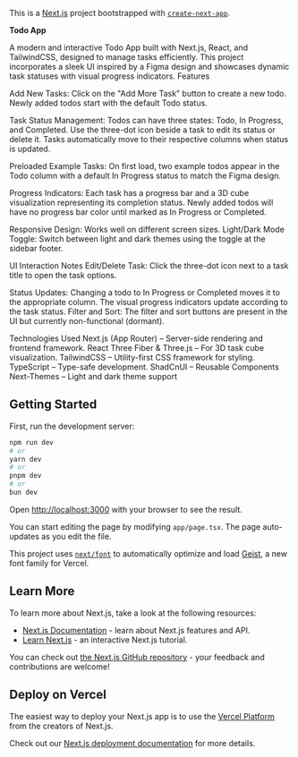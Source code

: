 



This is a [Next.js](https://nextjs.org) project bootstrapped with [`create-next-app`](https://nextjs.org/docs/app/api-reference/cli/create-next-app).

**Todo App**

A modern and interactive Todo App built with Next.js, React, and TailwindCSS, designed to manage tasks efficiently. This project incorporates a sleek UI inspired by a Figma design and showcases dynamic task statuses with visual progress indicators.
Features

Add New Tasks: Click on the "Add More Task" button to create a new todo. Newly added todos start with the default Todo status.

Task Status Management:
Todos can have three states: Todo, In Progress, and Completed.
Use the three-dot icon beside a task to edit its status or delete it.
Tasks automatically move to their respective columns when status is updated.


Preloaded Example Tasks:
On first load, two example todos appear in the Todo column with a default In Progress status to match the Figma design.


Progress Indicators:
Each task has a progress bar and a 3D cube visualization representing its completion status.
Newly added todos will have no progress bar color until marked as In Progress or Completed.


Responsive Design: Works well on different screen sizes.
Light/Dark Mode Toggle: Switch between light and dark themes using the toggle at the sidebar footer.

UI Interaction Notes
Edit/Delete Task: Click the three-dot icon next to a task title to open the task options.


Status Updates:
Changing a todo to In Progress or Completed moves it to the appropriate column.
The visual progress indicators update according to the task status.
Filter and Sort: The filter and sort buttons are present in the UI but currently non-functional (dormant).

Technologies Used
Next.js (App Router) – Server-side rendering and frontend framework.
React Three Fiber & Three.js – For 3D task cube visualization.
TailwindCSS – Utility-first CSS framework for styling.
TypeScript – Type-safe development.
ShadCnUI – Reusable Components
Next-Themes – Light and dark theme support



## Getting Started

First, run the development server:

```bash
npm run dev
# or
yarn dev
# or
pnpm dev
# or
bun dev
```

Open [http://localhost:3000](http://localhost:3000) with your browser to see the result.




You can start editing the page by modifying `app/page.tsx`. The page auto-updates as you edit the file.

This project uses [`next/font`](https://nextjs.org/docs/app/building-your-application/optimizing/fonts) to automatically optimize and load [Geist](https://vercel.com/font), a new font family for Vercel.

## Learn More

To learn more about Next.js, take a look at the following resources:

- [Next.js Documentation](https://nextjs.org/docs) - learn about Next.js features and API.
- [Learn Next.js](https://nextjs.org/learn) - an interactive Next.js tutorial.

You can check out [the Next.js GitHub repository](https://github.com/vercel/next.js) - your feedback and contributions are welcome!

## Deploy on Vercel

The easiest way to deploy your Next.js app is to use the [Vercel Platform](https://vercel.com/new?utm_medium=default-template&filter=next.js&utm_source=create-next-app&utm_campaign=create-next-app-readme) from the creators of Next.js.

Check out our [Next.js deployment documentation](https://nextjs.org/docs/app/building-your-application/deploying) for more details.
